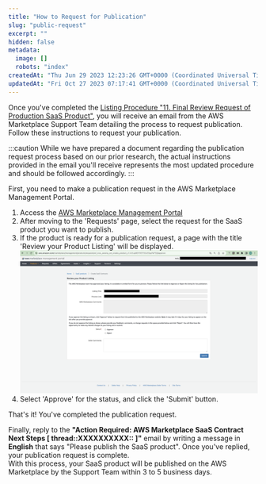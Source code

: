 ```yaml
---
title: "How to Request for Publication"
slug: "public-request"
excerpt: ""
hidden: false
metadata:
  image: []
  robots: "index"
createdAt: "Thu Jun 29 2023 12:23:26 GMT+0000 (Coordinated Universal Time)"
updatedAt: "Fri Oct 27 2023 07:17:41 GMT+0000 (Coordinated Universal Time)"
---
```

<!-- TODO 遷移先画面の英語対応後にリンク名を修正 -->
Once you've completed the [Listing Procedure "11. Final Review Request of Production SaaS Product"](/docs/aws-marketplace-integration/aws-marketplace-integration), you will receive an email from the AWS Marketplace Support Team detailing the process to request publication. Follow these instructions to request your publication.

:::caution
While we have prepared a document regarding the publication request process based on our prior research, the actual instructions provided in the email you'll receive represents the most updated procedure and should be followed accordingly.
:::

First, you need to make a publication request in the AWS Marketplace Management Portal.

1. Access the <a href="https://aws.amazon.com/marketplace/management/homepage" target="_blank">AWS Marketplace Management Portal</a>
2. After moving to the 'Requests' page, select the request for the SaaS product you want to publish.
3. If the product is ready for a publication request, a page with the title 'Review your Product Listing' will be displayed.
  ![public-request-1](/img/aws-marketplace-integration/supplementary/public-request-1.png)
4. Select 'Approve' for the status, and click the 'Submit' button.

That's it! You've completed the publication request.

Finally, reply to the **"Action Required: AWS Marketplace SaaS Contract Next Steps [ thread::XXXXXXXXXX:: ]"** email by writing a message in **English** that says "Please publish the SaaS product". Once you've replied, your publication request is complete.  
With this process, your SaaS product will be published on the AWS Marketplace by the Support Team within 3 to 5 business days.
